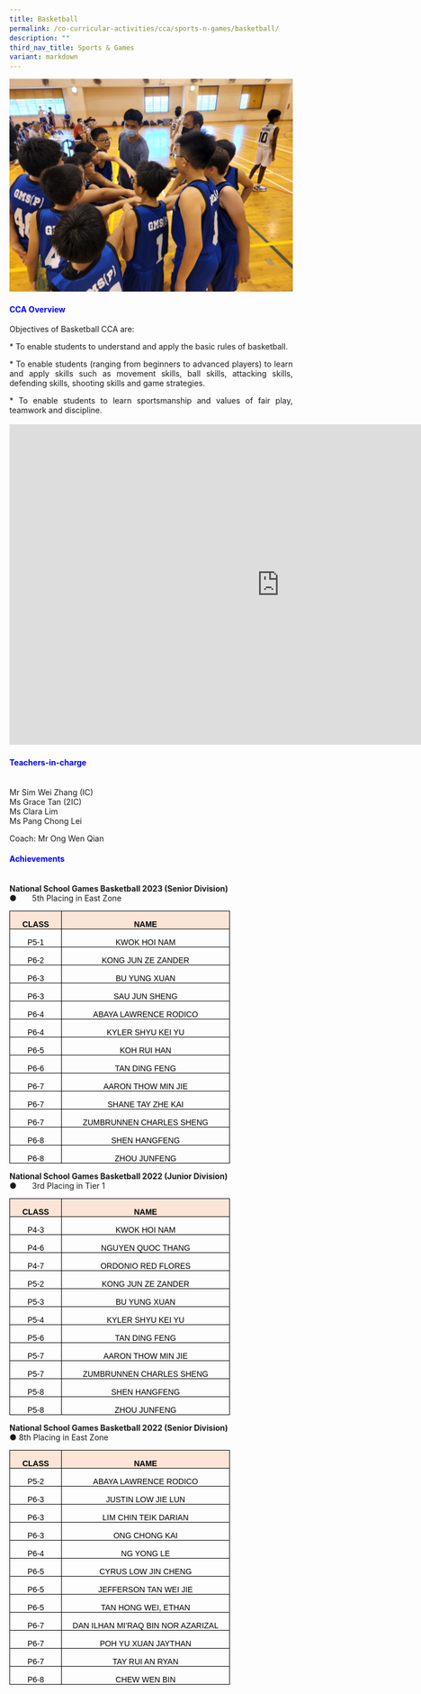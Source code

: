 ```yaml
---
title: Basketball
permalink: /co-curricular-activities/cca/sports-n-games/basketball/
description: ""
third_nav_title: Sports & Games
variant: markdown
---
```

![](/images/BasB1.jpg)
<h4 style="color:blue;">CCA Overview</h4>
<p style="text-align: justify;">Objectives of Basketball CCA are:<br>
</p><p style="text-align: justify;">*   To enable students to understand and apply the basic rules of basketball.<br>
</p><p style="text-align: justify;">*   To enable students (ranging from beginners to advanced players) to learn and apply skills such as movement skills, ball skills, attacking skills, defending skills, shooting skills and game strategies.<br>
</p><p style="text-align: justify;">*   To enable students to learn sportsmanship and values of fair play, teamwork and discipline.<br><br>


<iframe allowfullscreen="true" height="569" width="960" frameborder="0" src="https://docs.google.com/presentation/d/e/2PACX-1vRXGNqlQpZUnn017aoSsi3OcL826EMbV1Kg8FhG3hP6DDeihp8678DK89OLXpK0i2IWd6Ug-x0oI5Z3/embed?start=true&amp;loop=true&amp;delayms=3000"></iframe>
</p>

<h4 style="color:blue;">Teachers-in-charge</h4><br>
Mr Sim Wei Zhang (IC)<br>
Ms Grace Tan (2IC)<br>
Ms Clara Lim<br>
Ms Pang Chong Lei<br>

Coach: Mr Ong Wen Qian<br>

<h4 style="color:blue;">Achievements</h4><br>
<b>National School Games Basketball 2023 (Senior Division)</b><br>
●&nbsp;&nbsp;&nbsp;&nbsp;&nbsp;&nbsp; 5th Placing in East Zone

<table style="border-collapse:collapse;mso-table-layout-alt:fixed;mso-yfti-tbllook:
 1024;mso-padding-alt:0cm 5.4pt 0cm 5.4pt" width="360" cellpadding="0" cellspacing="0" border="0" class="MsoNormalTable"><tbody><tr style="mso-yfti-irow:0;mso-yfti-firstrow:yes;height:20.1pt"><td style="width:57.75pt;border:solid black 1.0pt;mso-border-alt:
  solid black .5pt;background:#FCE4D6;padding:0cm 5.4pt 0cm 5.4pt;height:20.1pt" width="77"><p style="margin-bottom:0cm;text-align:center;
  line-height:normal" align="center" class="MsoNormal"><b style="mso-bidi-font-weight:normal"><span style="font-family:&quot;Arial&quot;,sans-serif;mso-fareast-font-family:Arial;
  color:black">CLASS</span></b></p></td><td style="width:212.25pt;border:solid black 1.0pt;border-left:
  none;mso-border-top-alt:solid black .5pt;mso-border-bottom-alt:solid black .5pt;
  mso-border-right-alt:solid black .5pt;background:#FCE4D6;padding:0cm 5.4pt 0cm 5.4pt;
  height:20.1pt" width="283"><p style="margin-bottom:0cm;text-align:center;
  line-height:normal" align="center" class="MsoNormal"><b style="mso-bidi-font-weight:normal"><span style="font-family:&quot;Arial&quot;,sans-serif;mso-fareast-font-family:Arial;
  color:black">NAME</span></b></p></td></tr><tr style="mso-yfti-irow:1;height:20.1pt"><td style="width:57.75pt;border:solid black 1.0pt;border-top:none;
  mso-border-left-alt:solid black .5pt;mso-border-bottom-alt:solid black .5pt;
  mso-border-right-alt:solid black .5pt;padding:0cm 5.4pt 0cm 5.4pt;height:
  20.1pt" width="77"><p style="margin-bottom:0cm;text-align:center;
  line-height:normal" align="center" class="MsoNormal"><span style="font-family:&quot;Arial&quot;,sans-serif;mso-fareast-font-family:
  Arial;color:black">P5-1</span></p></td><td style="width:212.25pt;border-top:none;border-left:none;
  border-bottom:solid black 1.0pt;border-right:solid black 1.0pt;mso-border-bottom-alt:
  solid black .5pt;mso-border-right-alt:solid black .5pt;padding:0cm 5.4pt 0cm 5.4pt;
  height:20.1pt" width="283"><p style="margin-bottom:0cm;text-align:center;
  line-height:normal" align="center" class="MsoNormal"><span style="font-family:&quot;Arial&quot;,sans-serif;mso-fareast-font-family:
  Arial;color:black">KWOK HOI NAM</span></p></td></tr><tr style="mso-yfti-irow:2;height:20.1pt"><td style="width:57.75pt;border:solid black 1.0pt;border-top:none;
  mso-border-left-alt:solid black .5pt;mso-border-bottom-alt:solid black .5pt;
  mso-border-right-alt:solid black .5pt;padding:0cm 5.4pt 0cm 5.4pt;height:
  20.1pt" width="77"><p style="margin-bottom:0cm;text-align:center;
  line-height:normal" align="center" class="MsoNormal"><span style="font-family:&quot;Arial&quot;,sans-serif;mso-fareast-font-family:
  Arial;color:black">P6-2</span></p></td><td style="width:212.25pt;border-top:none;border-left:none;
  border-bottom:solid black 1.0pt;border-right:solid black 1.0pt;mso-border-bottom-alt:
  solid black .5pt;mso-border-right-alt:solid black .5pt;padding:0cm 5.4pt 0cm 5.4pt;
  height:20.1pt" width="283"><p style="margin-bottom:0cm;text-align:center;
  line-height:normal" align="center" class="MsoNormal"><span style="font-family:&quot;Arial&quot;,sans-serif;mso-fareast-font-family:
  Arial;color:black">KONG JUN ZE ZANDER</span></p></td></tr><tr style="mso-yfti-irow:3;height:20.1pt"><td style="width:57.75pt;border:solid black 1.0pt;border-top:none;
  mso-border-left-alt:solid black .5pt;mso-border-bottom-alt:solid black .5pt;
  mso-border-right-alt:solid black .5pt;padding:0cm 5.4pt 0cm 5.4pt;height:
  20.1pt" width="77"><p style="margin-bottom:0cm;text-align:center;
  line-height:normal" align="center" class="MsoNormal"><span style="font-family:&quot;Arial&quot;,sans-serif;mso-fareast-font-family:
  Arial;color:black">P6-3</span></p></td><td style="width:212.25pt;border-top:none;border-left:none;
  border-bottom:solid black 1.0pt;border-right:solid black 1.0pt;mso-border-bottom-alt:
  solid black .5pt;mso-border-right-alt:solid black .5pt;padding:0cm 5.4pt 0cm 5.4pt;
  height:20.1pt" width="283"><p style="margin-bottom:0cm;text-align:center;
  line-height:normal" align="center" class="MsoNormal"><span style="font-family:&quot;Arial&quot;,sans-serif;mso-fareast-font-family:
  Arial;color:black">BU YUNG XUAN</span></p></td></tr><tr style="mso-yfti-irow:4;height:20.1pt"><td style="width:57.75pt;border:solid black 1.0pt;border-top:none;
  mso-border-left-alt:solid black .5pt;mso-border-bottom-alt:solid black .5pt;
  mso-border-right-alt:solid black .5pt;padding:0cm 5.4pt 0cm 5.4pt;height:
  20.1pt" width="77"><p style="margin-bottom:0cm;text-align:center;
  line-height:normal" align="center" class="MsoNormal"><span style="font-family:&quot;Arial&quot;,sans-serif;mso-fareast-font-family:
  Arial;color:black">P6-3</span></p></td><td style="width:212.25pt;border-top:none;border-left:none;
  border-bottom:solid black 1.0pt;border-right:solid black 1.0pt;mso-border-bottom-alt:
  solid black .5pt;mso-border-right-alt:solid black .5pt;padding:0cm 5.4pt 0cm 5.4pt;
  height:20.1pt" width="283"><p style="margin-bottom:0cm;text-align:center;
  line-height:normal" align="center" class="MsoNormal"><span style="font-family:&quot;Arial&quot;,sans-serif;mso-fareast-font-family:
  Arial;color:black">SAU JUN SHENG</span></p></td></tr><tr style="mso-yfti-irow:5;height:20.1pt"><td style="width:57.75pt;border:solid black 1.0pt;border-top:none;
  mso-border-left-alt:solid black .5pt;mso-border-bottom-alt:solid black .5pt;
  mso-border-right-alt:solid black .5pt;padding:0cm 5.4pt 0cm 5.4pt;height:
  20.1pt" width="77"><p style="margin-bottom:0cm;text-align:center;
  line-height:normal" align="center" class="MsoNormal"><span style="font-family:&quot;Arial&quot;,sans-serif;mso-fareast-font-family:
  Arial;color:black">P6-4</span></p></td><td style="width:212.25pt;border-top:none;border-left:none;
  border-bottom:solid black 1.0pt;border-right:solid black 1.0pt;mso-border-bottom-alt:
  solid black .5pt;mso-border-right-alt:solid black .5pt;padding:0cm 5.4pt 0cm 5.4pt;
  height:20.1pt" width="283"><p style="margin-bottom:0cm;text-align:center;
  line-height:normal" align="center" class="MsoNormal"><span style="font-family:&quot;Arial&quot;,sans-serif;mso-fareast-font-family:
  Arial;color:black">ABAYA LAWRENCE RODICO</span></p></td></tr><tr style="mso-yfti-irow:6;height:20.1pt"><td style="width:57.75pt;border:solid black 1.0pt;border-top:none;
  mso-border-left-alt:solid black .5pt;mso-border-bottom-alt:solid black .5pt;
  mso-border-right-alt:solid black .5pt;padding:0cm 5.4pt 0cm 5.4pt;height:
  20.1pt" width="77"><p style="margin-bottom:0cm;text-align:center;
  line-height:normal" align="center" class="MsoNormal"><span style="font-family:&quot;Arial&quot;,sans-serif;mso-fareast-font-family:
  Arial;color:black">P6-4</span></p></td><td style="width:212.25pt;border-top:none;border-left:none;
  border-bottom:solid black 1.0pt;border-right:solid black 1.0pt;mso-border-bottom-alt:
  solid black .5pt;mso-border-right-alt:solid black .5pt;padding:0cm 5.4pt 0cm 5.4pt;
  height:20.1pt" width="283"><p style="margin-bottom:0cm;text-align:center;
  line-height:normal" align="center" class="MsoNormal"><span style="font-family:&quot;Arial&quot;,sans-serif;mso-fareast-font-family:
  Arial;color:black">KYLER SHYU KEI YU</span></p></td></tr><tr style="mso-yfti-irow:7;height:20.1pt"><td style="width:57.75pt;border:solid black 1.0pt;border-top:none;
  mso-border-left-alt:solid black .5pt;mso-border-bottom-alt:solid black .5pt;
  mso-border-right-alt:solid black .5pt;padding:0cm 5.4pt 0cm 5.4pt;height:
  20.1pt" width="77"><p style="margin-bottom:0cm;text-align:center;
  line-height:normal" align="center" class="MsoNormal"><span style="font-family:&quot;Arial&quot;,sans-serif;mso-fareast-font-family:
  Arial;color:black">P6-5</span></p></td><td style="width:212.25pt;border-top:none;border-left:none;
  border-bottom:solid black 1.0pt;border-right:solid black 1.0pt;mso-border-bottom-alt:
  solid black .5pt;mso-border-right-alt:solid black .5pt;padding:0cm 5.4pt 0cm 5.4pt;
  height:20.1pt" width="283"><p style="margin-bottom:0cm;text-align:center;
  line-height:normal" align="center" class="MsoNormal"><span style="font-family:&quot;Arial&quot;,sans-serif;mso-fareast-font-family:
  Arial;color:black">KOH RUI HAN</span></p></td></tr><tr style="mso-yfti-irow:8;height:20.1pt"><td style="width:57.75pt;border:solid black 1.0pt;border-top:none;
  mso-border-left-alt:solid black .5pt;mso-border-bottom-alt:solid black .5pt;
  mso-border-right-alt:solid black .5pt;padding:0cm 5.4pt 0cm 5.4pt;height:
  20.1pt" width="77"><p style="margin-bottom:0cm;text-align:center;
  line-height:normal" align="center" class="MsoNormal"><span style="font-family:&quot;Arial&quot;,sans-serif;mso-fareast-font-family:
  Arial;color:black">P6-6</span></p></td><td style="width:212.25pt;border-top:none;border-left:none;
  border-bottom:solid black 1.0pt;border-right:solid black 1.0pt;mso-border-bottom-alt:
  solid black .5pt;mso-border-right-alt:solid black .5pt;padding:0cm 5.4pt 0cm 5.4pt;
  height:20.1pt" width="283"><p style="margin-bottom:0cm;text-align:center;
  line-height:normal" align="center" class="MsoNormal"><span style="font-family:&quot;Arial&quot;,sans-serif;mso-fareast-font-family:
  Arial;color:black">TAN DING FENG</span></p></td></tr><tr style="mso-yfti-irow:9;height:20.1pt"><td style="width:57.75pt;border:solid black 1.0pt;border-top:none;
  mso-border-left-alt:solid black .5pt;mso-border-bottom-alt:solid black .5pt;
  mso-border-right-alt:solid black .5pt;padding:0cm 5.4pt 0cm 5.4pt;height:
  20.1pt" width="77"><p style="margin-bottom:0cm;text-align:center;
  line-height:normal" align="center" class="MsoNormal"><span style="font-family:&quot;Arial&quot;,sans-serif;mso-fareast-font-family:
  Arial;color:black">P6-7</span></p></td><td style="width:212.25pt;border-top:none;border-left:none;
  border-bottom:solid black 1.0pt;border-right:solid black 1.0pt;mso-border-bottom-alt:
  solid black .5pt;mso-border-right-alt:solid black .5pt;padding:0cm 5.4pt 0cm 5.4pt;
  height:20.1pt" width="283"><p style="margin-bottom:0cm;text-align:center;
  line-height:normal" align="center" class="MsoNormal"><span style="font-family:&quot;Arial&quot;,sans-serif;mso-fareast-font-family:
  Arial;color:black">AARON THOW MIN JIE</span></p></td></tr><tr style="mso-yfti-irow:10;height:20.1pt"><td style="width:57.75pt;border:solid black 1.0pt;border-top:none;
  mso-border-left-alt:solid black .5pt;mso-border-bottom-alt:solid black .5pt;
  mso-border-right-alt:solid black .5pt;padding:0cm 5.4pt 0cm 5.4pt;height:
  20.1pt" width="77"><p style="margin-bottom:0cm;text-align:center;
  line-height:normal" align="center" class="MsoNormal"><span style="font-family:&quot;Arial&quot;,sans-serif;mso-fareast-font-family:
  Arial;color:black">P6-7</span></p></td><td style="width:212.25pt;border-top:none;border-left:none;
  border-bottom:solid black 1.0pt;border-right:solid black 1.0pt;mso-border-bottom-alt:
  solid black .5pt;mso-border-right-alt:solid black .5pt;padding:0cm 5.4pt 0cm 5.4pt;
  height:20.1pt" width="283"><p style="margin-bottom:0cm;text-align:center;
  line-height:normal" align="center" class="MsoNormal"><span style="font-family:&quot;Arial&quot;,sans-serif;mso-fareast-font-family:
  Arial;color:black">SHANE TAY ZHE KAI</span></p></td></tr><tr style="mso-yfti-irow:11;height:20.1pt"><td style="width:57.75pt;border:solid black 1.0pt;border-top:none;
  mso-border-left-alt:solid black .5pt;mso-border-bottom-alt:solid black .5pt;
  mso-border-right-alt:solid black .5pt;padding:0cm 5.4pt 0cm 5.4pt;height:
  20.1pt" width="77"><p style="margin-bottom:0cm;text-align:center;
  line-height:normal" align="center" class="MsoNormal"><span style="font-family:&quot;Arial&quot;,sans-serif;mso-fareast-font-family:
  Arial;color:black">P6-7</span></p></td><td style="width:212.25pt;border-top:none;border-left:none;
  border-bottom:solid black 1.0pt;border-right:solid black 1.0pt;mso-border-bottom-alt:
  solid black .5pt;mso-border-right-alt:solid black .5pt;padding:0cm 5.4pt 0cm 5.4pt;
  height:20.1pt" width="283"><p style="margin-bottom:0cm;text-align:center;
  line-height:normal" align="center" class="MsoNormal"><span style="font-family:&quot;Arial&quot;,sans-serif;mso-fareast-font-family:
  Arial;color:black">ZUMBRUNNEN CHARLES SHENG</span></p></td></tr><tr style="mso-yfti-irow:12;height:20.1pt"><td style="width:57.75pt;border:solid black 1.0pt;border-top:none;
  mso-border-left-alt:solid black .5pt;mso-border-bottom-alt:solid black .5pt;
  mso-border-right-alt:solid black .5pt;padding:0cm 5.4pt 0cm 5.4pt;height:
  20.1pt" width="77"><p style="margin-bottom:0cm;text-align:center;
  line-height:normal" align="center" class="MsoNormal"><span style="font-family:&quot;Arial&quot;,sans-serif;mso-fareast-font-family:
  Arial;color:black">P6-8</span></p></td><td style="width:212.25pt;border-top:none;border-left:none;
  border-bottom:solid black 1.0pt;border-right:solid black 1.0pt;mso-border-bottom-alt:
  solid black .5pt;mso-border-right-alt:solid black .5pt;padding:0cm 5.4pt 0cm 5.4pt;
  height:20.1pt" width="283"><p style="margin-bottom:0cm;text-align:center;
  line-height:normal" align="center" class="MsoNormal"><span style="font-family:&quot;Arial&quot;,sans-serif;mso-fareast-font-family:
  Arial;color:black">SHEN HANGFENG</span></p></td></tr><tr style="mso-yfti-irow:13;mso-yfti-lastrow:yes;height:20.1pt"><td style="width:57.75pt;border:solid black 1.0pt;border-top:none;
  mso-border-left-alt:solid black .5pt;mso-border-bottom-alt:solid black .5pt;
  mso-border-right-alt:solid black .5pt;padding:0cm 5.4pt 0cm 5.4pt;height:
  20.1pt" width="77"><p style="margin-bottom:0cm;text-align:center;
  line-height:normal" align="center" class="MsoNormal"><span style="font-family:&quot;Arial&quot;,sans-serif;mso-fareast-font-family:
  Arial;color:black">P6-8</span></p></td><td style="width:212.25pt;border-top:none;border-left:none;
  border-bottom:solid black 1.0pt;border-right:solid black 1.0pt;mso-border-bottom-alt:
  solid black .5pt;mso-border-right-alt:solid black .5pt;padding:0cm 5.4pt 0cm 5.4pt;
  height:20.1pt" width="283"><p style="margin-bottom:0cm;text-align:center;
  line-height:normal" align="center" class="MsoNormal"><span style="font-family:&quot;Arial&quot;,sans-serif;mso-fareast-font-family:
  Arial;color:black">ZHOU JUNFENG</span></p></td></tr></tbody></table>
	
<b>National School Games Basketball 2022 (Junior Division)</b><br>
●&nbsp;&nbsp;&nbsp;&nbsp;&nbsp;&nbsp; 3rd Placing in Tier 1

<table style="border-collapse:collapse;mso-table-layout-alt:fixed;mso-yfti-tbllook:
 1024;mso-padding-alt:0cm 5.4pt 0cm 5.4pt" width="360" cellpadding="0" cellspacing="0" border="0" class="MsoNormalTable"><tbody><tr style="mso-yfti-irow:0;mso-yfti-firstrow:yes;height:20.1pt"><td style="width:57.75pt;border:solid black 1.0pt;mso-border-alt:
  solid black .5pt;background:#FCE4D6;padding:0cm 5.4pt 0cm 5.4pt;height:20.1pt" width="77"><p style="margin-bottom:0cm;text-align:center;
  line-height:normal" align="center" class="MsoNormal"><b style="mso-bidi-font-weight:normal"><span style="font-family:&quot;Arial&quot;,sans-serif;mso-fareast-font-family:Arial;
  color:black">CLASS</span></b></p></td><td style="width:212.25pt;border:solid black 1.0pt;border-left:
  none;mso-border-top-alt:solid black .5pt;mso-border-bottom-alt:solid black .5pt;
  mso-border-right-alt:solid black .5pt;background:#FCE4D6;padding:0cm 5.4pt 0cm 5.4pt;
  height:20.1pt" width="283"><p style="margin-bottom:0cm;text-align:center;
  line-height:normal" align="center" class="MsoNormal"><b style="mso-bidi-font-weight:normal"><span style="font-family:&quot;Arial&quot;,sans-serif;mso-fareast-font-family:Arial;
  color:black">NAME</span></b></p></td></tr><tr style="mso-yfti-irow:1;height:20.1pt"><td style="width:57.75pt;border:solid black 1.0pt;border-top:none;
  mso-border-left-alt:solid black .5pt;mso-border-bottom-alt:solid black .5pt;
  mso-border-right-alt:solid black .5pt;padding:0cm 5.4pt 0cm 5.4pt;height:
  20.1pt" width="77"><p style="margin-bottom:0cm;text-align:center;
  line-height:normal" align="center" class="MsoNormal"><span style="font-family:&quot;Arial&quot;,sans-serif;mso-fareast-font-family:
  Arial;color:black">P4-3</span></p></td><td style="width:212.25pt;border-top:none;border-left:none;
  border-bottom:solid black 1.0pt;border-right:solid black 1.0pt;mso-border-bottom-alt:
  solid black .5pt;mso-border-right-alt:solid black .5pt;padding:0cm 5.4pt 0cm 5.4pt;
  height:20.1pt" width="283"><p style="margin-bottom:0cm;text-align:center;
  line-height:normal" align="center" class="MsoNormal"><span style="font-family:&quot;Arial&quot;,sans-serif;mso-fareast-font-family:
  Arial;color:black">KWOK HOI NAM</span></p></td></tr><tr style="mso-yfti-irow:2;height:20.1pt"><td style="width:57.75pt;border:solid black 1.0pt;border-top:none;
  mso-border-left-alt:solid black .5pt;mso-border-bottom-alt:solid black .5pt;
  mso-border-right-alt:solid black .5pt;padding:0cm 5.4pt 0cm 5.4pt;height:
  20.1pt" width="77"><p style="margin-bottom:0cm;text-align:center;
  line-height:normal" align="center" class="MsoNormal"><span style="font-family:&quot;Arial&quot;,sans-serif;mso-fareast-font-family:
  Arial;color:black">P4-6</span></p></td><td style="width:212.25pt;border-top:none;border-left:none;
  border-bottom:solid black 1.0pt;border-right:solid black 1.0pt;mso-border-bottom-alt:
  solid black .5pt;mso-border-right-alt:solid black .5pt;padding:0cm 5.4pt 0cm 5.4pt;
  height:20.1pt" width="283"><p style="margin-bottom:0cm;text-align:center;
  line-height:normal" align="center" class="MsoNormal"><span style="font-family:&quot;Arial&quot;,sans-serif;mso-fareast-font-family:
  Arial;color:black">NGUYEN QUOC THANG</span></p></td></tr><tr style="mso-yfti-irow:3;height:20.1pt"><td style="width:57.75pt;border:solid black 1.0pt;border-top:none;
  mso-border-left-alt:solid black .5pt;mso-border-bottom-alt:solid black .5pt;
  mso-border-right-alt:solid black .5pt;padding:0cm 5.4pt 0cm 5.4pt;height:
  20.1pt" width="77"><p style="margin-bottom:0cm;text-align:center;
  line-height:normal" align="center" class="MsoNormal"><span style="font-family:&quot;Arial&quot;,sans-serif;mso-fareast-font-family:
  Arial;color:black">P4-7</span></p></td><td style="width:212.25pt;border-top:none;border-left:none;
  border-bottom:solid black 1.0pt;border-right:solid black 1.0pt;mso-border-bottom-alt:
  solid black .5pt;mso-border-right-alt:solid black .5pt;padding:0cm 5.4pt 0cm 5.4pt;
  height:20.1pt" width="283"><p style="margin-bottom:0cm;text-align:center;
  line-height:normal" align="center" class="MsoNormal"><span style="font-family:&quot;Arial&quot;,sans-serif;mso-fareast-font-family:
  Arial;color:black">ORDONIO RED FLORES</span></p></td></tr><tr style="mso-yfti-irow:4;height:20.1pt"><td style="width:57.75pt;border:solid black 1.0pt;border-top:none;
  mso-border-left-alt:solid black .5pt;mso-border-bottom-alt:solid black .5pt;
  mso-border-right-alt:solid black .5pt;padding:0cm 5.4pt 0cm 5.4pt;height:
  20.1pt" width="77"><p style="margin-bottom:0cm;text-align:center;
  line-height:normal" align="center" class="MsoNormal"><span style="font-family:&quot;Arial&quot;,sans-serif;mso-fareast-font-family:
  Arial;color:black">P5-2</span></p></td><td style="width:212.25pt;border-top:none;border-left:none;
  border-bottom:solid black 1.0pt;border-right:solid black 1.0pt;mso-border-bottom-alt:
  solid black .5pt;mso-border-right-alt:solid black .5pt;padding:0cm 5.4pt 0cm 5.4pt;
  height:20.1pt" width="283"><p style="margin-bottom:0cm;text-align:center;
  line-height:normal" align="center" class="MsoNormal"><span style="font-family:&quot;Arial&quot;,sans-serif;mso-fareast-font-family:
  Arial;color:black">KONG JUN ZE ZANDER</span></p></td></tr><tr style="mso-yfti-irow:5;height:20.1pt"><td style="width:57.75pt;border:solid black 1.0pt;border-top:none;
  mso-border-left-alt:solid black .5pt;mso-border-bottom-alt:solid black .5pt;
  mso-border-right-alt:solid black .5pt;padding:0cm 5.4pt 0cm 5.4pt;height:
  20.1pt" width="77"><p style="margin-bottom:0cm;text-align:center;
  line-height:normal" align="center" class="MsoNormal"><span style="font-family:&quot;Arial&quot;,sans-serif;mso-fareast-font-family:
  Arial;color:black">P5-3</span></p></td><td style="width:212.25pt;border-top:none;border-left:none;
  border-bottom:solid black 1.0pt;border-right:solid black 1.0pt;mso-border-bottom-alt:
  solid black .5pt;mso-border-right-alt:solid black .5pt;padding:0cm 5.4pt 0cm 5.4pt;
  height:20.1pt" width="283"><p style="margin-bottom:0cm;text-align:center;
  line-height:normal" align="center" class="MsoNormal"><span style="font-family:&quot;Arial&quot;,sans-serif;mso-fareast-font-family:
  Arial;color:black">BU YUNG XUAN</span></p></td></tr><tr style="mso-yfti-irow:6;height:20.1pt"><td style="width:57.75pt;border:solid black 1.0pt;border-top:none;
  mso-border-left-alt:solid black .5pt;mso-border-bottom-alt:solid black .5pt;
  mso-border-right-alt:solid black .5pt;padding:0cm 5.4pt 0cm 5.4pt;height:
  20.1pt" width="77"><p style="margin-bottom:0cm;text-align:center;
  line-height:normal" align="center" class="MsoNormal"><span style="font-family:&quot;Arial&quot;,sans-serif;mso-fareast-font-family:
  Arial;color:black">P5-4</span></p></td><td style="width:212.25pt;border-top:none;border-left:none;
  border-bottom:solid black 1.0pt;border-right:solid black 1.0pt;mso-border-bottom-alt:
  solid black .5pt;mso-border-right-alt:solid black .5pt;padding:0cm 5.4pt 0cm 5.4pt;
  height:20.1pt" width="283"><p style="margin-bottom:0cm;text-align:center;
  line-height:normal" align="center" class="MsoNormal"><span style="font-family:&quot;Arial&quot;,sans-serif;mso-fareast-font-family:
  Arial;color:black">KYLER SHYU KEI YU</span></p></td></tr><tr style="mso-yfti-irow:7;height:20.1pt"><td style="width:57.75pt;border:solid black 1.0pt;border-top:none;
  mso-border-left-alt:solid black .5pt;mso-border-bottom-alt:solid black .5pt;
  mso-border-right-alt:solid black .5pt;padding:0cm 5.4pt 0cm 5.4pt;height:
  20.1pt" width="77"><p style="margin-bottom:0cm;text-align:center;
  line-height:normal" align="center" class="MsoNormal"><span style="font-family:&quot;Arial&quot;,sans-serif;mso-fareast-font-family:
  Arial;color:black">P5-6</span></p></td><td style="width:212.25pt;border-top:none;border-left:none;
  border-bottom:solid black 1.0pt;border-right:solid black 1.0pt;mso-border-bottom-alt:
  solid black .5pt;mso-border-right-alt:solid black .5pt;padding:0cm 5.4pt 0cm 5.4pt;
  height:20.1pt" width="283"><p style="margin-bottom:0cm;text-align:center;
  line-height:normal" align="center" class="MsoNormal"><span style="font-family:&quot;Arial&quot;,sans-serif;mso-fareast-font-family:
  Arial;color:black">TAN DING FENG</span></p></td></tr><tr style="mso-yfti-irow:8;height:20.1pt"><td style="width:57.75pt;border:solid black 1.0pt;border-top:none;
  mso-border-left-alt:solid black .5pt;mso-border-bottom-alt:solid black .5pt;
  mso-border-right-alt:solid black .5pt;padding:0cm 5.4pt 0cm 5.4pt;height:
  20.1pt" width="77"><p style="margin-bottom:0cm;text-align:center;
  line-height:normal" align="center" class="MsoNormal"><span style="font-family:&quot;Arial&quot;,sans-serif;mso-fareast-font-family:
  Arial;color:black">P5-7</span></p></td><td style="width:212.25pt;border-top:none;border-left:none;
  border-bottom:solid black 1.0pt;border-right:solid black 1.0pt;mso-border-bottom-alt:
  solid black .5pt;mso-border-right-alt:solid black .5pt;padding:0cm 5.4pt 0cm 5.4pt;
  height:20.1pt" width="283"><p style="margin-bottom:0cm;text-align:center;
  line-height:normal" align="center" class="MsoNormal"><span style="font-family:&quot;Arial&quot;,sans-serif;mso-fareast-font-family:
  Arial;color:black">AARON THOW MIN JIE</span></p></td></tr><tr style="mso-yfti-irow:9;height:20.1pt"><td style="width:57.75pt;border:solid black 1.0pt;border-top:none;
  mso-border-left-alt:solid black .5pt;mso-border-bottom-alt:solid black .5pt;
  mso-border-right-alt:solid black .5pt;padding:0cm 5.4pt 0cm 5.4pt;height:
  20.1pt" width="77"><p style="margin-bottom:0cm;text-align:center;
  line-height:normal" align="center" class="MsoNormal"><span style="font-family:&quot;Arial&quot;,sans-serif;mso-fareast-font-family:
  Arial;color:black">P5-7</span></p></td><td style="width:212.25pt;border-top:none;border-left:none;
  border-bottom:solid black 1.0pt;border-right:solid black 1.0pt;mso-border-bottom-alt:
  solid black .5pt;mso-border-right-alt:solid black .5pt;padding:0cm 5.4pt 0cm 5.4pt;
  height:20.1pt" width="283"><p style="margin-bottom:0cm;text-align:center;
  line-height:normal" align="center" class="MsoNormal"><span style="font-family:&quot;Arial&quot;,sans-serif;mso-fareast-font-family:
  Arial;color:black">ZUMBRUNNEN CHARLES SHENG</span></p></td></tr><tr style="mso-yfti-irow:10;height:20.1pt"><td style="width:57.75pt;border:solid black 1.0pt;border-top:none;
  mso-border-left-alt:solid black .5pt;mso-border-bottom-alt:solid black .5pt;
  mso-border-right-alt:solid black .5pt;padding:0cm 5.4pt 0cm 5.4pt;height:
  20.1pt" width="77"><p style="margin-bottom:0cm;text-align:center;
  line-height:normal" align="center" class="MsoNormal"><span style="font-family:&quot;Arial&quot;,sans-serif;mso-fareast-font-family:
  Arial;color:black">P5-8</span></p></td><td style="width:212.25pt;border-top:none;border-left:none;
  border-bottom:solid black 1.0pt;border-right:solid black 1.0pt;mso-border-bottom-alt:
  solid black .5pt;mso-border-right-alt:solid black .5pt;padding:0cm 5.4pt 0cm 5.4pt;
  height:20.1pt" width="283"><p style="margin-bottom:0cm;text-align:center;
  line-height:normal" align="center" class="MsoNormal"><span style="font-family:&quot;Arial&quot;,sans-serif;mso-fareast-font-family:
  Arial;color:black">SHEN HANGFENG</span></p></td></tr><tr style="mso-yfti-irow:11;mso-yfti-lastrow:yes;height:20.1pt"><td style="width:57.75pt;border:solid black 1.0pt;border-top:none;
  mso-border-left-alt:solid black .5pt;mso-border-bottom-alt:solid black .5pt;
  mso-border-right-alt:solid black .5pt;padding:0cm 5.4pt 0cm 5.4pt;height:
  20.1pt" width="77"><p style="margin-bottom:0cm;text-align:center;
  line-height:normal" align="center" class="MsoNormal"><span style="font-family:&quot;Arial&quot;,sans-serif;mso-fareast-font-family:
  Arial;color:black">P5-8</span></p></td><td style="width:212.25pt;border-top:none;border-left:none;
  border-bottom:solid black 1.0pt;border-right:solid black 1.0pt;mso-border-bottom-alt:
  solid black .5pt;mso-border-right-alt:solid black .5pt;padding:0cm 5.4pt 0cm 5.4pt;
  height:20.1pt" width="283"><p style="margin-bottom:0cm;text-align:center;
  line-height:normal" align="center" class="MsoNormal"><span style="font-family:&quot;Arial&quot;,sans-serif;mso-fareast-font-family:
  Arial;color:black">ZHOU JUNFENG</span></p></td></tr></tbody></table>

**National School Games Basketball 2022 (Senior Division)**<br>
●	8th Placing in East Zone

<table style="border-collapse:collapse;mso-table-layout-alt:fixed;mso-yfti-tbllook:
 1024;mso-padding-alt:0cm 5.4pt 0cm 5.4pt" width="360" cellpadding="0" cellspacing="0" border="0" class="MsoNormalTable"><tbody><tr style="mso-yfti-irow:0;mso-yfti-firstrow:yes;height:20.1pt"><td style="width:57.75pt;border:solid black 1.0pt;mso-border-alt:
  solid black .5pt;background:#FCE4D6;padding:0cm 5.4pt 0cm 5.4pt;height:20.1pt" width="77"><p style="margin-bottom:0cm;text-align:center;
  line-height:normal" align="center" class="MsoNormal"><b style="mso-bidi-font-weight:normal"><span style="font-family:&quot;Arial&quot;,sans-serif;mso-fareast-font-family:Arial;
  color:black">CLASS</span></b></p></td><td style="width:212.25pt;border:solid black 1.0pt;border-left:
  none;mso-border-top-alt:solid black .5pt;mso-border-bottom-alt:solid black .5pt;
  mso-border-right-alt:solid black .5pt;background:#FCE4D6;padding:0cm 5.4pt 0cm 5.4pt;
  height:20.1pt" width="283"><p style="margin-bottom:0cm;text-align:center;
  line-height:normal" align="center" class="MsoNormal"><b style="mso-bidi-font-weight:normal"><span style="font-family:&quot;Arial&quot;,sans-serif;mso-fareast-font-family:Arial;
  color:black">NAME</span></b></p></td></tr><tr style="mso-yfti-irow:1;height:20.1pt"><td style="width:57.75pt;border:solid black 1.0pt;border-top:none;
  mso-border-left-alt:solid black .5pt;mso-border-bottom-alt:solid black .5pt;
  mso-border-right-alt:solid black .5pt;padding:0cm 5.4pt 0cm 5.4pt;height:
  20.1pt" width="77"><p style="margin-bottom:0cm;text-align:center;
  line-height:normal" align="center" class="MsoNormal"><span style="font-family:&quot;Arial&quot;,sans-serif;mso-fareast-font-family:
  Arial;color:black">P5-2</span></p></td><td style="width:212.25pt;border-top:none;border-left:none;
  border-bottom:solid black 1.0pt;border-right:solid black 1.0pt;mso-border-bottom-alt:
  solid black .5pt;mso-border-right-alt:solid black .5pt;padding:0cm 5.4pt 0cm 5.4pt;
  height:20.1pt" width="283"><p style="margin-bottom:0cm;text-align:center;
  line-height:normal" align="center" class="MsoNormal"><span style="font-family:&quot;Arial&quot;,sans-serif;mso-fareast-font-family:
  Arial;color:black">ABAYA LAWRENCE RODICO</span></p></td></tr><tr style="mso-yfti-irow:2;height:20.1pt"><td style="width:57.75pt;border:solid black 1.0pt;border-top:none;
  mso-border-left-alt:solid black .5pt;mso-border-bottom-alt:solid black .5pt;
  mso-border-right-alt:solid black .5pt;padding:0cm 5.4pt 0cm 5.4pt;height:
  20.1pt" width="77"><p style="margin-bottom:0cm;text-align:center;
  line-height:normal" align="center" class="MsoNormal"><span style="font-family:&quot;Arial&quot;,sans-serif;mso-fareast-font-family:
  Arial;color:black">P6-3</span></p></td><td style="width:212.25pt;border-top:none;border-left:none;
  border-bottom:solid black 1.0pt;border-right:solid black 1.0pt;mso-border-bottom-alt:
  solid black .5pt;mso-border-right-alt:solid black .5pt;padding:0cm 5.4pt 0cm 5.4pt;
  height:20.1pt" width="283"><p style="margin-bottom:0cm;text-align:center;
  line-height:normal" align="center" class="MsoNormal"><span style="font-family:&quot;Arial&quot;,sans-serif;mso-fareast-font-family:
  Arial;color:black">JUSTIN LOW JIE LUN</span></p></td></tr><tr style="mso-yfti-irow:3;height:20.1pt"><td style="width:57.75pt;border:solid black 1.0pt;border-top:none;
  mso-border-left-alt:solid black .5pt;mso-border-bottom-alt:solid black .5pt;
  mso-border-right-alt:solid black .5pt;padding:0cm 5.4pt 0cm 5.4pt;height:
  20.1pt" width="77"><p style="margin-bottom:0cm;text-align:center;
  line-height:normal" align="center" class="MsoNormal"><span style="font-family:&quot;Arial&quot;,sans-serif;mso-fareast-font-family:
  Arial;color:black">P6-3</span></p></td><td style="width:212.25pt;border-top:none;border-left:none;
  border-bottom:solid black 1.0pt;border-right:solid black 1.0pt;mso-border-bottom-alt:
  solid black .5pt;mso-border-right-alt:solid black .5pt;padding:0cm 5.4pt 0cm 5.4pt;
  height:20.1pt" width="283"><p style="margin-bottom:0cm;text-align:center;
  line-height:normal" align="center" class="MsoNormal"><span style="font-family:&quot;Arial&quot;,sans-serif;mso-fareast-font-family:
  Arial;color:black">LIM CHIN TEIK DARIAN</span></p></td></tr><tr style="mso-yfti-irow:4;height:20.1pt"><td style="width:57.75pt;border:solid black 1.0pt;border-top:none;
  mso-border-left-alt:solid black .5pt;mso-border-bottom-alt:solid black .5pt;
  mso-border-right-alt:solid black .5pt;padding:0cm 5.4pt 0cm 5.4pt;height:
  20.1pt" width="77"><p style="margin-bottom:0cm;text-align:center;
  line-height:normal" align="center" class="MsoNormal"><span style="font-family:&quot;Arial&quot;,sans-serif;mso-fareast-font-family:
  Arial;color:black">P6-3</span></p></td><td style="width:212.25pt;border-top:none;border-left:none;
  border-bottom:solid black 1.0pt;border-right:solid black 1.0pt;mso-border-bottom-alt:
  solid black .5pt;mso-border-right-alt:solid black .5pt;padding:0cm 5.4pt 0cm 5.4pt;
  height:20.1pt" width="283"><p style="margin-bottom:0cm;text-align:center;
  line-height:normal" align="center" class="MsoNormal"><span style="font-family:&quot;Arial&quot;,sans-serif;mso-fareast-font-family:
  Arial;color:black">ONG CHONG KAI</span></p></td></tr><tr style="mso-yfti-irow:5;height:20.1pt"><td style="width:57.75pt;border:solid black 1.0pt;border-top:none;
  mso-border-left-alt:solid black .5pt;mso-border-bottom-alt:solid black .5pt;
  mso-border-right-alt:solid black .5pt;padding:0cm 5.4pt 0cm 5.4pt;height:
  20.1pt" width="77"><p style="margin-bottom:0cm;text-align:center;
  line-height:normal" align="center" class="MsoNormal"><span style="font-family:&quot;Arial&quot;,sans-serif;mso-fareast-font-family:
  Arial;color:black">P6-4</span></p></td><td style="width:212.25pt;border-top:none;border-left:none;
  border-bottom:solid black 1.0pt;border-right:solid black 1.0pt;mso-border-bottom-alt:
  solid black .5pt;mso-border-right-alt:solid black .5pt;padding:0cm 5.4pt 0cm 5.4pt;
  height:20.1pt" width="283"><p style="margin-bottom:0cm;text-align:center;
  line-height:normal" align="center" class="MsoNormal"><span style="font-family:&quot;Arial&quot;,sans-serif;mso-fareast-font-family:
  Arial;color:black">NG YONG LE</span></p></td></tr><tr style="mso-yfti-irow:6;height:20.1pt"><td style="width:57.75pt;border:solid black 1.0pt;border-top:none;
  mso-border-left-alt:solid black .5pt;mso-border-bottom-alt:solid black .5pt;
  mso-border-right-alt:solid black .5pt;padding:0cm 5.4pt 0cm 5.4pt;height:
  20.1pt" width="77"><p style="margin-bottom:0cm;text-align:center;
  line-height:normal" align="center" class="MsoNormal"><span style="font-family:&quot;Arial&quot;,sans-serif;mso-fareast-font-family:
  Arial;color:black">P6-5</span></p></td><td style="width:212.25pt;border-top:none;border-left:none;
  border-bottom:solid black 1.0pt;border-right:solid black 1.0pt;mso-border-bottom-alt:
  solid black .5pt;mso-border-right-alt:solid black .5pt;padding:0cm 5.4pt 0cm 5.4pt;
  height:20.1pt" width="283"><p style="margin-bottom:0cm;text-align:center;
  line-height:normal" align="center" class="MsoNormal"><span style="font-family:&quot;Arial&quot;,sans-serif;mso-fareast-font-family:
  Arial;color:black">CYRUS LOW JIN CHENG</span></p></td></tr><tr style="mso-yfti-irow:7;height:20.1pt"><td style="width:57.75pt;border:solid black 1.0pt;border-top:none;
  mso-border-left-alt:solid black .5pt;mso-border-bottom-alt:solid black .5pt;
  mso-border-right-alt:solid black .5pt;padding:0cm 5.4pt 0cm 5.4pt;height:
  20.1pt" width="77"><p style="margin-bottom:0cm;text-align:center;
  line-height:normal" align="center" class="MsoNormal"><span style="font-family:&quot;Arial&quot;,sans-serif;mso-fareast-font-family:
  Arial;color:black">P6-5</span></p></td><td style="width:212.25pt;border-top:none;border-left:none;
  border-bottom:solid black 1.0pt;border-right:solid black 1.0pt;mso-border-bottom-alt:
  solid black .5pt;mso-border-right-alt:solid black .5pt;padding:0cm 5.4pt 0cm 5.4pt;
  height:20.1pt" width="283"><p style="margin-bottom:0cm;text-align:center;
  line-height:normal" align="center" class="MsoNormal"><span style="font-family:&quot;Arial&quot;,sans-serif;mso-fareast-font-family:
  Arial;color:black">JEFFERSON TAN WEI JIE</span></p></td></tr><tr style="mso-yfti-irow:8;height:20.1pt"><td style="width:57.75pt;border:solid black 1.0pt;border-top:none;
  mso-border-left-alt:solid black .5pt;mso-border-bottom-alt:solid black .5pt;
  mso-border-right-alt:solid black .5pt;padding:0cm 5.4pt 0cm 5.4pt;height:
  20.1pt" width="77"><p style="margin-bottom:0cm;text-align:center;
  line-height:normal" align="center" class="MsoNormal"><span style="font-family:&quot;Arial&quot;,sans-serif;mso-fareast-font-family:
  Arial;color:black">P6-5</span></p></td><td style="width:212.25pt;border-top:none;border-left:none;
  border-bottom:solid black 1.0pt;border-right:solid black 1.0pt;mso-border-bottom-alt:
  solid black .5pt;mso-border-right-alt:solid black .5pt;padding:0cm 5.4pt 0cm 5.4pt;
  height:20.1pt" width="283"><p style="margin-bottom:0cm;text-align:center;
  line-height:normal" align="center" class="MsoNormal"><span style="font-family:&quot;Arial&quot;,sans-serif;mso-fareast-font-family:
  Arial;color:black">TAN HONG WEI, ETHAN</span></p></td></tr><tr style="mso-yfti-irow:9;height:20.1pt"><td style="width:57.75pt;border:solid black 1.0pt;border-top:none;
  mso-border-left-alt:solid black .5pt;mso-border-bottom-alt:solid black .5pt;
  mso-border-right-alt:solid black .5pt;padding:0cm 5.4pt 0cm 5.4pt;height:
  20.1pt" width="77"><p style="margin-bottom:0cm;text-align:center;
  line-height:normal" align="center" class="MsoNormal"><span style="font-family:&quot;Arial&quot;,sans-serif;mso-fareast-font-family:
  Arial;color:black">P6-7</span></p></td><td style="width:212.25pt;border-top:none;border-left:none;
  border-bottom:solid black 1.0pt;border-right:solid black 1.0pt;mso-border-bottom-alt:
  solid black .5pt;mso-border-right-alt:solid black .5pt;padding:0cm 5.4pt 0cm 5.4pt;
  height:20.1pt" width="283"><p style="margin-bottom:0cm;text-align:center;
  line-height:normal" align="center" class="MsoNormal"><span style="font-family:&quot;Arial&quot;,sans-serif;mso-fareast-font-family:
  Arial;color:black">DAN ILHAN MI'RAQ BIN NOR AZARIZAL</span></p></td></tr><tr style="mso-yfti-irow:10;height:20.1pt"><td style="width:57.75pt;border:solid black 1.0pt;border-top:none;
  mso-border-left-alt:solid black .5pt;mso-border-bottom-alt:solid black .5pt;
  mso-border-right-alt:solid black .5pt;padding:0cm 5.4pt 0cm 5.4pt;height:
  20.1pt" width="77"><p style="margin-bottom:0cm;text-align:center;
  line-height:normal" align="center" class="MsoNormal"><span style="font-family:&quot;Arial&quot;,sans-serif;mso-fareast-font-family:
  Arial;color:black">P6-7</span></p></td><td style="width:212.25pt;border-top:none;border-left:none;
  border-bottom:solid black 1.0pt;border-right:solid black 1.0pt;mso-border-bottom-alt:
  solid black .5pt;mso-border-right-alt:solid black .5pt;padding:0cm 5.4pt 0cm 5.4pt;
  height:20.1pt" width="283"><p style="margin-bottom:0cm;text-align:center;
  line-height:normal" align="center" class="MsoNormal"><span style="font-family:&quot;Arial&quot;,sans-serif;mso-fareast-font-family:
  Arial;color:black">POH YU XUAN JAYTHAN</span></p></td></tr><tr style="mso-yfti-irow:11;height:20.1pt"><td style="width:57.75pt;border:solid black 1.0pt;border-top:none;
  mso-border-left-alt:solid black .5pt;mso-border-bottom-alt:solid black .5pt;
  mso-border-right-alt:solid black .5pt;padding:0cm 5.4pt 0cm 5.4pt;height:
  20.1pt" width="77"><p style="margin-bottom:0cm;text-align:center;
  line-height:normal" align="center" class="MsoNormal"><span style="font-family:&quot;Arial&quot;,sans-serif;mso-fareast-font-family:
  Arial;color:black">P6-7</span></p></td><td style="width:212.25pt;border-top:none;border-left:none;
  border-bottom:solid black 1.0pt;border-right:solid black 1.0pt;mso-border-bottom-alt:
  solid black .5pt;mso-border-right-alt:solid black .5pt;padding:0cm 5.4pt 0cm 5.4pt;
  height:20.1pt" width="283"><p style="margin-bottom:0cm;text-align:center;
  line-height:normal" align="center" class="MsoNormal"><span style="font-family:&quot;Arial&quot;,sans-serif;mso-fareast-font-family:
  Arial;color:black">TAY RUI AN RYAN</span></p></td></tr><tr style="mso-yfti-irow:12;mso-yfti-lastrow:yes;height:20.1pt"><td style="width:57.75pt;border:solid black 1.0pt;border-top:none;
  mso-border-left-alt:solid black .5pt;mso-border-bottom-alt:solid black .5pt;
  mso-border-right-alt:solid black .5pt;padding:0cm 5.4pt 0cm 5.4pt;height:
  20.1pt" width="77"><p style="margin-bottom:0cm;text-align:center;
  line-height:normal" align="center" class="MsoNormal"><span style="font-family:&quot;Arial&quot;,sans-serif;mso-fareast-font-family:
  Arial;color:black">P6-8</span></p></td><td style="width:212.25pt;border-top:none;border-left:none;
  border-bottom:solid black 1.0pt;border-right:solid black 1.0pt;mso-border-bottom-alt:
  solid black .5pt;mso-border-right-alt:solid black .5pt;padding:0cm 5.4pt 0cm 5.4pt;
  height:20.1pt" width="283"><p style="margin-bottom:0cm;text-align:center;
  line-height:normal" align="center" class="MsoNormal"><span style="font-family:&quot;Arial&quot;,sans-serif;mso-fareast-font-family:
  Arial;color:black">CHEW WEN BIN</span></p></td></tr></tbody></table><p></p>